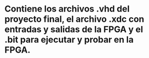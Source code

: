 # Contiene los archivos .vhd del proyecto final, el archivo .xdc con entradas y salidas de la FPGA y el .bit para ejecutar y probar en la FPGA.
